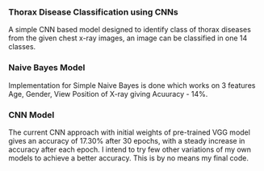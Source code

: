 ### Thorax Disease Classification using CNNs
A simple CNN based model designed to identify class of thorax diseases from the given chest x-ray images, an image can be classified in one 14 classes.

### Naive Bayes Model
Implementation for Simple Naive Bayes is done which works on 3 features Age, Gender, View Position of X-ray giving Acuuracy - 14%.

### CNN Model
The current CNN approach with initial weights of pre-trained VGG model gives an accuracy of 17.30% after 30 epochs, with a steady increase in accuracy after each epoch. I intend to try few other variations of my own models to achieve a better accuracy.  This is by no means my final code.
